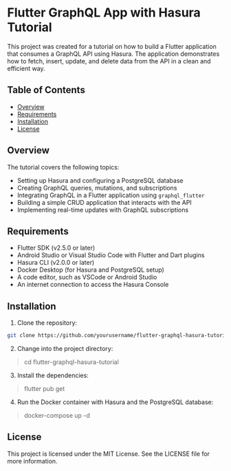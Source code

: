 # Flutter GraphQL App with Hasura Tutorial

This project was created for a tutorial on how to build a Flutter application that consumes a GraphQL API using Hasura. The application demonstrates how to fetch, insert, update, and delete data from the API in a clean and efficient way.

## Table of Contents

- [Overview](#overview)
- [Requirements](#requirements)
- [Installation](#installation)
- [License](#license)

## Overview

The tutorial covers the following topics:

- Setting up Hasura and configuring a PostgreSQL database
- Creating GraphQL queries, mutations, and subscriptions
- Integrating GraphQL in a Flutter application using `graphql_flutter`
- Building a simple CRUD application that interacts with the API
- Implementing real-time updates with GraphQL subscriptions

## Requirements

- Flutter SDK (v2.5.0 or later)
- Android Studio or Visual Studio Code with Flutter and Dart plugins
- Hasura CLI (v2.0.0 or later)
- Docker Desktop (for Hasura and PostgreSQL setup)
- A code editor, such as VSCode or Android Studio
- An internet connection to access the Hasura Console

## Installation

1. Clone the repository:

```bash
git clone https://github.com/yourusername/flutter-graphql-hasura-tutorial.git
```

2. Change into the project directory:

> cd flutter-graphql-hasura-tutorial

3. Install the dependencies:

> flutter pub get

4. Run the Docker container with Hasura and the PostgreSQL database:

> docker-compose up -d

## License

This project is licensed under the MIT License. See the LICENSE file for more information.